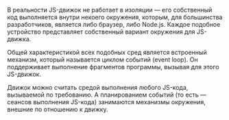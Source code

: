 В реальности JS-движок не работает в изоляции — его собственный код выполняется внутри некоего окружения, которым, для большинства разработчиков, является либо браузер, либо Node.js. Каждое подобное устройство представляет собственный вариант окружения для JS-движка.

Общей характеристикой всех подобных сред является встроенный механизм, который называется циклом событий (event loop). Он поддерживает выполнение фрагментов программы, вызывая для этого JS-движок.

Движок можно считать средой выполнения любого JS-кода, вызываемой по требованию. А планированием событий (то есть — сеансов выполнения JS-кода) занимаются механизмы окружения, внешние по отношению к движку.
